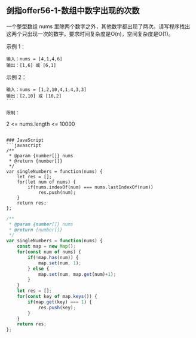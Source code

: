 ## 剑指offer56-1-数组中数字出现的次数

一个整型数组 nums 里除两个数字之外，其他数字都出现了两次。请写程序找出这两个只出现一次的数字。要求时间复杂度是O(n)，空间复杂度是O(1)。

示例 1：
```
输入：nums = [4,1,4,6]
输出：[1,6] 或 [6,1]
```

示例 2：
```
输入：nums = [1,2,10,4,1,4,3,3]
输出：[2,10] 或 [10,2]
``` 

限制：
```
2 <= nums.length <= 10000
```

### JavaScript
```javascript
/**
 * @param {number[]} nums
 * @return {number[]}
 */
var singleNumbers = function(nums) {
    let res = [];
    for(let num of nums) {
        if(nums.indexOf(num) === nums.lastIndexOf(num)) 
            res.push(num);
    }
    return res;
};
```

```javascript
/**
 * @param {number[]} nums
 * @return {number[]}
 */
var singleNumbers = function(nums) {
    const map = new Map();
    for(const num of nums) {
        if(!map.has(num)) {
            map.set(num, 1);
        } else {
            map.set(num, map.get(num)+1);
        }
    }
    let res = [];
    for(const key of map.keys()) {
        if(map.get(key) === 1) {
            res.push(key);
        }
    }
    return res;
};
```